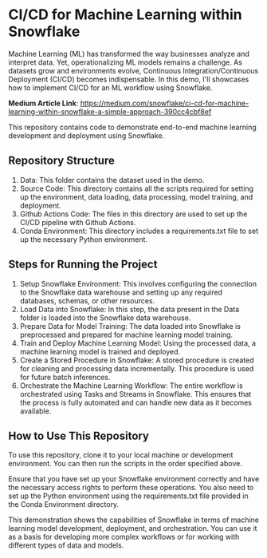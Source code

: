 # CI/CD for Machine Learning within Snowflake

Machine Learning (ML) has transformed the way businesses analyze and interpret data. Yet, operationalizing ML models remains a challenge. As datasets grow and environments evolve, Continuous Integration/Continuous Deployment (CI/CD) becomes indispensable. In this demo, I'll showcases how to implement CI/CD for an ML workflow using Snowflake.

**Medium Article Link**: https://medium.com/snowflake/ci-cd-for-machine-learning-within-snowflake-a-simple-approach-390cc4cbf8ef

This repository contains code to demonstrate end-to-end machine learning development and deployment using Snowflake.

## Repository Structure
1. Data: This folder contains the dataset used in the demo.
2. Source Code: This directory contains all the scripts required for setting up the environment, data loading, data processing, model training, and deployment.
3. Github Actions Code: The files in this directory are used to set up the CI/CD pipeline with Github Actions.
4. Conda Environment: This directory includes a requirements.txt file to set up the necessary Python environment.

## Steps for Running the Project
1. Setup Snowflake Environment: This involves configuring the connection to the Snowflake data warehouse and setting up any required databases, schemas, or other resources.
2. Load Data into Snowflake: In this step, the data present in the Data folder is loaded into the Snowflake data warehouse.
3. Prepare Data for Model Training: The data loaded into Snowflake is preprocessed and prepared for machine learning model training.
4. Train and Deploy Machine Learning Model: Using the processed data, a machine learning model is trained and deployed.
5. Create a Stored Procedure in Snowflake: A stored procedure is created for cleaning and processing data incrementally. This procedure is used for future batch inferences.
6. Orchestrate the Machine Learning Workflow: The entire workflow is orchestrated using Tasks and Streams in Snowflake. This ensures that the process is fully automated and can handle new data as it becomes available.

## How to Use This Repository
To use this repository, clone it to your local machine or development environment. You can then run the scripts in the order specified above.

Ensure that you have set up your Snowflake environment correctly and have the necessary access rights to perform these operations. You also need to set up the Python environment using the requirements.txt file provided in the Conda Environment directory.

This demonstration shows the capabilities of Snowflake in terms of machine learning model development, deployment, and orchestration. You can use it as a basis for developing more complex workflows or for working with different types of data and models.